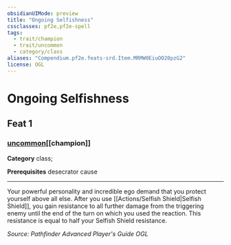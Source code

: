 ```yaml
---
obsidianUIMode: preview
title: "Ongoing Selfishness"
cssclasses: pf2e,pf2e-spell
tags:
  - trait/champion
  - trait/uncommon
  - category/class
aliases: "Compendium.pf2e.feats-srd.Item.MRMW0EiuOO20pzG2"
license: OGL
---
```

# Ongoing Selfishness
## Feat 1
### [uncommon](uncommon "Uncommon Rarity Trait")[[champion]]

**Category** class; 



**Prerequisites** desecrator cause
* * *
Your powerful personality and incredible ego demand that you protect yourself above all else. After you use [[Actions/Selfish Shield|Selfish Shield]], you gain resistance to all further damage from the triggering enemy until the end of the turn on which you used the reaction. This resistance is equal to half your Selfish Shield resistance.

*Source: Pathfinder Advanced Player's Guide*
*OGL*
